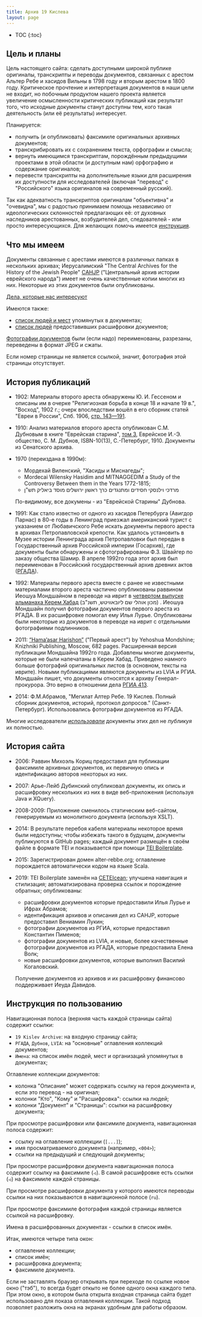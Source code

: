 ```yaml
---
title: Архив 19 Кислева
layout: page
---
```


* TOC
{:toc}
## Цель и планы ##

Цель настоящего сайта: сделать доступными широкой публике оригиналы, транскрипты и переводы документов, связанных
с арестом Альтер Ребе и хасидов Вильны в 1798 году и вторым арестом в 1800 году. Критическое прочтение и
интерпретация документов в наши цели не входит, но побочным продуктом нашего проекта является увеличение осмысленности
критических публикаций как результат того, что исходные документы станут доступны тем, кого такая деятельность
(или её результаты) интересует.

Планируется:
- получить (и опубликовать) факсимиле оригинальных архивных документов;
- транскрибировать их с сохранением текста, орфографии и смысла;
- вернуть имеющимся транскриптам, порождённым предыдущими проектами в этой области (и доступным нам)
орфографию и содержание оригиналов;
- перевести транскрипты на дополнительные языки для расширения их доступности для исследователей
(включая "перевод" с "Российского" языка оригиналов на современный русский).

Так как адекватность транскриптов оригиналам "объективна" и "очевидна", мы с радостью принимаем помощь независимо от
идеологических склонностей предлагающих её: от духовных наследников арестованных, возбудителей дел, следователей - или
просто интересующихся.
Для желающих помочь имеется <a href="/contributing.html" target="collectionViewer">инструкция</a>.    


## Что мы имеем ##

Документы связанные с арестами имеются в различных папках в нескольких архивах;
Иерусалимский "The Central Archives for the History of the Jewish People" [CAHJP](http://cahjp.nli.org.il/)
("Центральный архив истории еврейского народа") имеет не очень качественные копии многих из них.
Некоторые из этих документов были опубликованы.
 
[Дела, которые нас интересуют](/collections.html)

Имеются также:
- <a href="/names.html" target="namesViewer">список людей и мест</a> упомянутых в документах;
- <a href="/names#transcribers" target="namesViewer">список людей</a> предоставивших расшифровки документов;

[Фотографии документов](https://drive.google.com/drive/folders/1hCfbEyTlt4UqLjqWOOr0yr11vZw-4KwQ?usp=sharing)
были (если надо) переименованы, разрезаны, переведены в формат JPEG и сжаты.

Если номер страницы не является ссылкой, значит, фотография этой страницы отсутствует.


## История публикаций ##

- 1902: Материалы второго ареста обнаружены Ю. И. Гессеном и описаны им в очерке "Религиозная борьба в конце 18
и начале 19 в.", "Восход", 1902 г.; очерк впоследствии вошёл в его сборник статей "Евреи в России", Спб. 1906,
 <a href="https://drive.google.com/open?id=0B5KkfPXr7KENMy05U1JYVHVmdjA">стр. 143—191</a>.

- 1910: Анализ материалов второго ареста опубликован С.М. Дубновым в книге "Еврейская старина",
 <a href="/collections/dubnov" target="collectionViewer">том 3</a>,
 Еврейское И.-Э. общество, С. М. Дубнов, ISBN-10(13), С.-Петербург, 1910.
 Документы из Сенатского архива.

- 1970 (переиздана в 1990м):
  - Мордехай Виленский, "Хасиды и Миснагеды";
  - Mordecai Wilensky Hasidim and MITNAGGEDIM a Study of the Controversy Between them in the Years 1772-1815; 
  - מרדכי וילנסקי חסידים ומתנגדים כרך ראשון ירושלים מוסד ביאליק תש"ן

  По-видимому, все докумены - из "Еврейской Старины" Дубнова.

- 1991: Как стало известно от одного из хасидов Петербурга (Авигдор Парнас) в 80-е годы в Ленинград приезжал
  американский турист с указанием от Любавичского Ребе искать документы первого ареста в архивах
  Петропавловской крепости. Как удалось установить в Музее истории Ленинграда архив Петропавловки был
  передан в Государственный архив Российской империи (Госархив), где документы были обнаружены и сфотографированы
  Ф.З. Швайгер по заказу общества Шамир. В апреле 1992го года этот архив был переименован в
  Российский государственный архив древних актов ([РГАДА](http://rgada.info/poisk/index.php)).

- 1992: Материалы первого ареста вместе с ранее не известными материалами второго ареста частично опубликованы 
  раввином Иеошуа Мондшайном в переводе на иврит в
  [четвертом выпуске альманаха Керем Хабад](http://www.hebrewbooks.org/pdfpager.aspx?req=23647) (מכון אוהלי שם ליובאוויטש, תשנ"ב) .
  Иеошуа Мондшайн получил фотографии документов первого ареста из РГАДА. В их расшифровке помогал ему Илья Лурье.
  Опубликованы были некоторые из документов в переводе на иврит с отдельными фотографиями подлинников. 
  
- 2011: [“Hama’asar Harishon”](https://www.heichal.co.il/products/%D7%94%D7%9E%D7%90%D7%A1%D7%A8_%D7%94%D7%A8%D7%90%D7%A9%D7%95%D7%9F/1376)
 ("Первый арест") by Yehoshua Mondshine; Knizhniki Publishing, Moscow, 682 pages.
 Расширенная версия публикации Мондшайна 1992го года. Добавлены многие документы, которые не были напечатаны в Керем Хабад. 
 Приведено намного больше фотографий оригинальных листов (в основном, тексты на иврите). 
 Новыми публикациями являются документы из LVIA и РГИА. Мондшайн пишет, что документы
 относятся к архиву Генерал-прокурора. Это верно в отношении дела
  <a href="/collections/rgia413/index.html" target="collectionViewer">РГИА 413</a>. 

- 2014: Ф.М.Абрамов, "Мегилат Алтер Ребе. 19 Кислев. Полный сборник документов, историй, протокол допросов."
  (Санкт-Петербург). Использовались фотографии документов из РГАДА.

Многие исследователи [_использовали_](/research-publications.html) документы этих дел не _публикуя_ их полностью.


## История сайта ##

- 2006: Раввин Михоэль Кориц предоставил для публикации факсимиле архивных документов, их первичную опись и идентификацию
авторов некоторых из них.

- 2007: Арье-Лейб Дубинский опубликовал документы, их опись и расшифровку нескольких из них в виде веб-приложения
(используя Java и XQuery). 

- 2008-2009: Приложение сменилось статическим веб-сайтом, генерируемым из монолитного документа (используя XSLT).

- 2014: В результате перебоя кабеля материалы некоторое время были недоступны; чтобы избежать такого в будущем, документы
публикуются в GitHub pages; каждый документ размещён в своём файле в формате TEI и показывается при помощи
[TEI Boilerplate](http://dcl.ils.indiana.edu/teibp/).
  
- 2015: Зарегистрирован домен alter-rebbe.org; оглавление порождается автоматически кодом на языке Scala.

- 2019: TEI Boilerplate заменён на [CETEIcean](https://github.com/TEIC/CETEIcean);
  улучшена навигация и стилизация;
  автоматизирована проверка ссылок и порождение обратных;
  опубликованы:
  - расшифровки документов которые предоставили Илья Лурье и Ифрах Абрамов;
  - идентификация архивов и описания дел из CAHJP, которые предоставил Вениамин Лукин;
  - фотографии документов из РГИА, которые предоставил Константин Пименов;
  - фотографии документов из LVIA, и новые, более качественные фотографии документов
    из РГАДА, которые предоставила Елена Волк;
  - новые расшифровки документов, которые выполнил Василий Когаловский.
  
  Получение документов из архивов и их расшифровку финансово поддерживает Иеуда Давидов.


## Инструкция по пользованию ##

Навигационная полоса (верхняя часть каждой страницы сайта) содержит ссылки:
- `19 Kislev Archive`: на входную страницу сайта;
- `РГАДА`, `Дубнов`, `LVIA`: на "основные" оглавления коллекций документов;
- `Имена`: на список имён людей, мест и организаций упомянутых в документах;

Оглавление коллекции документов:
- колонка "Описание" может содержать ссылку на героя документа и, если это перевод - на оригинал;
- колонки "Кто", "Кому" и "Расшифровка": ссылки на людей; 
- колонки "Документ" и "Страницы": ссылки на расшифровку документа;

При просмотре расшифровки или факсимиле документа, навигационная полоса содержит:
- ссылку на оглавление коллекции (`[...]`);
- имя просматриваемого документа (например, `<004>`);
- ссылки на предыдущий и следующий документы;

При просмотре расшифровки документа навигационная полоса содержит ссылку на факсимиле (`⏿`).
В самой расшифровке есть ссылки (`⏿`) на факсимиле каждой страницы.

При просмотре расшифровки документа у которого имеются переводы ссылки на них показываются в навигационной полосе (`ru`).

При просмотре факсимиле фотография каждой страницы является ссылкой на расшифровку.

Имена в расшифрованных документах - ссылки в список имён. 

Итак, имеются четыре типа окон:
- оглавление коллекции;
- список имён;
- расшифровка документа;
- факсимиле документа.

Если не заставлять браузер открывать при переходе по ссылке новое окно ("тэб"), то всегда будет откыто
не более одного окна каждого типа. При этом окно, в котором была открыта входная страница сайта будет
использовано для показа оглавления коллекции. Такой подход позволяет разложить окна на экранах удобным
для работы образом.


<script type="module">
  window.name = "collectionViewer"
</script>